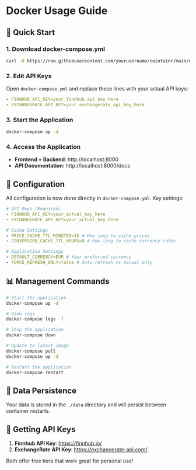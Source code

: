 # Docker Usage Guide

## 🚀 Quick Start

### 1. Download docker-compose.yml

```bash
curl -O https://raw.githubusercontent.com/yourusername/cointainr/main/docker-compose.yml
```

### 2. Edit API Keys

Open `docker-compose.yml` and replace these lines with your actual API keys:

```yaml
- FINNHUB_API_KEY=your_finnhub_api_key_here
- EXCHANGERATE_API_KEY=your_exchangerate_api_key_here
```

### 3. Start the Application

```bash
docker-compose up -d
```

### 4. Access the Application

- **Frontend + Backend**: http://localhost:8000
- **API Documentation**: http://localhost:8000/docs

## 🔧 Configuration

All configuration is now done directly in `docker-compose.yml`. Key settings:

```yaml
# API Keys (Required)
- FINNHUB_API_KEY=your_actual_key_here
- EXCHANGERATE_API_KEY=your_actual_key_here

# Cache Settings
- PRICE_CACHE_TTL_MINUTES=15 # How long to cache prices
- CONVERSION_CACHE_TTL_HOURS=8 # How long to cache currency rates

# Application Settings
- DEFAULT_CURRENCY=EUR # Your preferred currency
- FORCE_REFRESH_ONLY=false # Auto-refresh vs manual only
```

## 📊 Management Commands

```bash
# Start the application
docker-compose up -d

# View logs
docker-compose logs -f

# Stop the application
docker-compose down

# Update to latest image
docker-compose pull
docker-compose up -d

# Restart the application
docker-compose restart
```

## 💾 Data Persistence

Your data is stored in the `./data` directory and will persist between container restarts.

## 🔑 Getting API Keys

1. **Finnhub API Key**: https://finnhub.io/
2. **ExchangeRate API Key**: https://exchangerate-api.com/

Both offer free tiers that work great for personal use!
